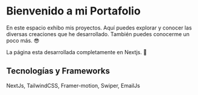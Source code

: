 
# Bienvenido a mi Portafolio

En este espacio exhibo mis proyectos. 
Aquí puedes explorar y conocer las diversas creaciones que he desarrollado. También puedes conocerme un poco más. 😎

La página esta desarrollada completamente en Nextjs. 🚀

## Tecnologías y Frameworks

NextJs, TailwindCSS, Framer-motion, Swiper, EmailJs


